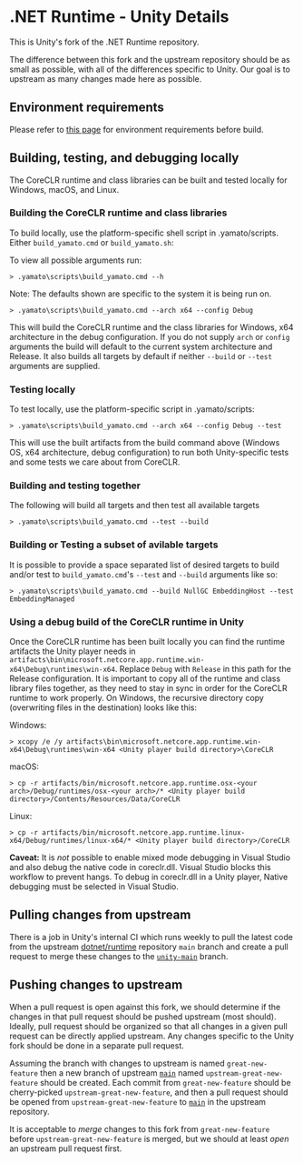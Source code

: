 # .NET Runtime - Unity Details

This is Unity's fork of the .NET Runtime repository.

The difference between this fork and the upstream repository should be as small as possible, with all of the differences specific to Unity. Our goal is to upstream as many changes made here as possible.


## Environment requirements

Please refer to [this page](https://github.com/dotnet/runtime/tree/main/docs/workflow/requirements) for environment requirements before build.



## Building, testing, and debugging locally

The CoreCLR runtime and class libraries can be built and tested locally for Windows, macOS, and Linux.

### Building the CoreCLR runtime and class libraries

To build locally, use the platform-specific shell script in .yamato/scripts. Either `build_yamato.cmd` or `build_yamato.sh`:

To view all possible arguments run:
```
> .yamato\scripts\build_yamato.cmd --h
```

Note: The defaults shown are specific to the system it is being run on.

```
> .yamato\scripts\build_yamato.cmd --arch x64 --config Debug
```

This will build the CoreCLR runtime and the class libraries for Windows, x64 architecture in the debug configuration. If you do not supply `arch` or `config` arguments the build will default to the current system architecture and Release. It also builds all targets by default if neither `--build` or `--test` arguments are supplied.

### Testing locally

To test locally, use the platform-specific script in .yamato/scripts:

```
> .yamato\scripts\build_yamato.cmd --arch x64 --config Debug --test
```

This will use the built artifacts from the build command above (Windows OS, x64 architecture, debug configuration) to run both Unity-specific tests and some tests we care about from CoreCLR.

### Building and testing together

The following will build all targets and then test all available targets

```
> .yamato\scripts\build_yamato.cmd --test --build
```

### Building or Testing a subset of avilable targets

It is possible to provide a space separated list of desired targets to build and/or test to `build_yamato.cmd`'s `--test` and `--build` arguments like so:

```
> .yamato\scripts\build_yamato.cmd --build NullGC EmbeddingHost --test EmbeddingManaged
```

### Using a debug build of the CoreCLR runtime in Unity

Once the CoreCLR runtime has been built locally you can find the runtime artifacts the Unity player needs in `artifacts\bin\microsoft.netcore.app.runtime.win-x64\Debug\runtimes\win-x64`. Replace `Debug` with `Release` in this path for the Release configuration. It is important to copy all of the runtime and class library files together, as they need to stay in sync in order for the CoreCLR runtime to work properly. On Windows, the recursive directory copy (overwriting files in the destination) looks like this:

Windows:
```
> xcopy /e /y artifacts\bin\microsoft.netcore.app.runtime.win-x64\Debug\runtimes\win-x64 <Unity player build directory>\CoreCLR
```

macOS:
```
> cp -r artifacts/bin/microsoft.netcore.app.runtime.osx-<your arch>/Debug/runtimes/osx-<your arch>/* <Unity player build directory>/Contents/Resources/Data/CoreCLR
```

Linux:
```
> cp -r artifacts/bin/microsoft.netcore.app.runtime.linux-x64/Debug/runtimes/linux-x64/* <Unity player build directory>/CoreCLR 
```

**Caveat:** It is _not_ possible to enable mixed mode debugging in Visual Studio and also debug the native code in coreclr.dll. Visual Studio blocks this workflow to prevent hangs. To debug in coreclr.dll in a Unity player, Native debugging must be selected in Visual Studio.

## Pulling changes from upstream

There is a job in Unity's internal CI which runs weekly to pull the latest code from the upstream [dotnet/runtime](https://github.com/dotnet/runtime) repository `main` branch and create a pull request to merge these changes to the [`unity-main`](https://github.com/Unity-Technologies/runtime/tree/unity-main) branch.

## Pushing changes to upstream

When a pull request is open against this fork, we should determine if the changes in that pull request should be pushed upstream (most should). Ideally, pull request should be organized so that all changes in a given pull request can be directly applied upstream. Any changes specific to the Unity fork should be done in a separate pull request.

Assuming the branch with changes to upstream is named `great-new-feature` then a new branch of upstream [`main`](https://github.com/dotnet/runtime/tree/main) named `upstream-great-new-feature` should be created. Each commit from `great-new-feature` should be cherry-picked `upstream-great-new-feature`, and then a pull request should be opened from `upstream-great-new-feature` to [`main`](https://github.com/dotnet/runtime/tree/main) in the upstream repository.

It is acceptable to _merge_ changes to this fork from `great-new-feature` before `upstream-great-new-feature` is merged, but we should at least _open_ an upstream pull request first.
